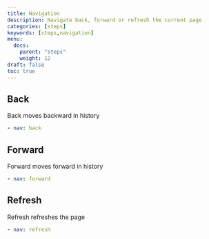 ```yaml
---
title: Navigation
description: Navigate back, forward or refresh the current page
categories: [steps]
keywords: [steps,navigation]
menu:
  docs:
    parent: "steps"
    weight: 12
draft: false
toc: true
---
```


## Back

Back moves backward in history

```yaml
- nav: back
```

## Forward

Forward moves forward in history

```yaml
- nav: forward
```

## Refresh

Refresh refreshes the page

```yaml
- nav: refresh
```

